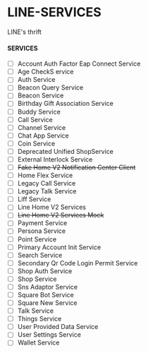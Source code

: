 # LINE-SERVICES
LINE's thrift

#### SERVICES
- [ ] Account Auth Factor Eap Connect Service
- [ ] Age CheckS ervice
- [ ] Auth Service
- [ ] Beacon Query Service
- [ ] Beacon Service
- [ ] Birthday Gift Association Service
- [ ] Buddy Service
- [ ] Call Service
- [ ] Channel Service
- [ ] Chat App Service
- [ ] Coin Service
- [ ] Deprecated Unified ShopService
- [ ] External Interlock Service
- [ ] ~~Fake Home V2 Notification Center Client~~
- [ ] Home Flex Service
- [ ] Legacy Call Service
- [ ] Legacy Talk Service
- [ ] Liff Service
- [ ] Line Home V2 Services
- [ ] ~~Line Home V2 Services Mock~~
- [ ] Payment Service
- [ ] Persona Service
- [ ] Point Service
- [ ] Primary Account Init Service
- [ ] Search Service
- [ ] Secondary Qr Code Login Permit Service
- [ ] Shop Auth Service
- [ ] Shop Service
- [ ] Sns Adaptor Service
- [ ] Square Bot Service
- [ ] Square New Service
- [ ] Talk Service
- [ ] Things Service
- [ ] User Provided Data Service
- [ ] User Settings Service
- [ ] Wallet Service
